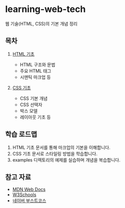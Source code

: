 # learning-web-tech

웹 기술(HTML, CSS)의 기본 개념 정리


## 목차

1. [HTML 기초](html-basics.md)
   - HTML 구조와 문법
   - 주요 HTML 태그
   - 시맨틱 마크업 등

2. [CSS 기초](css-basics.md)
   - CSS 기본 개념
   - CSS 선택자
   - 박스 모델
   - 레이아웃 기초 등


## 학습 로드맵

1. HTML 기초 문서를 통해 마크업의 기본을 이해합니다.
2. CSS 기초 문서로 스타일링 방법을 학습합니다.
3. examples 디렉토리의 예제를 실습하며 개념을 복습합니다.

## 참고 자료

- [MDN Web Docs](https://developer.mozilla.org/)
- [W3Schools](https://www.w3schools.com/)
- [네이버 부스트코스](https://www.boostcourse.org/cs120/)
